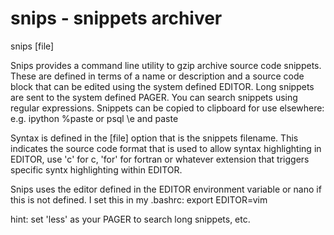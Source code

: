 snips - snippets archiver
=========================

snips [file]

Snips provides a command line utility to gzip archive source code snippets. These are defined in terms of a name or description and a source code block that can be edited using the system defined EDITOR. Long snippets are sent to the system defined PAGER. You can search snippets using regular expressions. Snippets can be copied to clipboard for use elsewhere: e.g. ipython %paste or psql \e and paste

Syntax is defined in the [file] option that is the snippets filename. This indicates the source code format that is used to allow syntax highlighting in EDITOR, use 'c' for c, 'for' for fortran or whatever extension that triggers specific syntx highlighting within EDITOR.

Snips uses the editor defined in the EDITOR environment variable or nano if this is not defined. I set this in my .bashrc: export EDITOR=vim

hint: set 'less' as your PAGER to search long snippets, etc.
